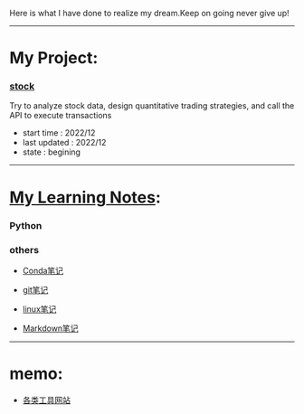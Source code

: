 Here is what I have done to realize my dream.Keep on going never give up!

****

# My Project:

### [stock](https://github.com/zhujunan/stock)

Try to analyze stock data, design quantitative trading strategies, and call the API to execute transactions

* start time   : 2022/12
* last updated : 2022/12
* state        : begining

****

# [My Learning Notes](https://github.com/zhujunan/Note):

### Python

### others

 * [Conda笔记](https://github.com/zhujunan/Note/blob/master/others/Conda%E7%AC%94%E8%AE%B0.md)

 * [git笔记](https://github.com/zhujunan/Note/blob/master/others/git%E7%AC%94%E8%AE%B0.md)

 * [linux笔记](https://github.com/zhujunan/Note/blob/master/others/linux%E7%AC%94%E8%AE%B0.md)

 * [Markdown笔记](https://github.com/zhujunan/Note/blob/master/others/markdown%E7%AC%94%E8%AE%B0.md)

****

# memo:

 * [各类工具网站](tools.md)










